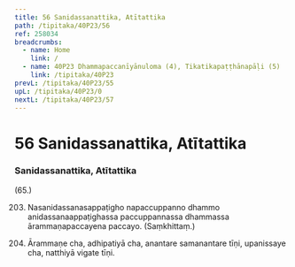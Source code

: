 ```yaml
---
title: 56 Sanidassanattika, Atītattika
path: /tipitaka/40P23/56
ref: 258034
breadcrumbs:
  - name: Home
    link: /
  - name: 40P23 Dhammapaccanīyānuloma (4), Tikatikapaṭṭhānapāḷi (5)
    link: /tipitaka/40P23
prevL: /tipitaka/40P23/55
upL: /tipitaka/40P23/0
nextL: /tipitaka/40P23/57
---
```


# 56 Sanidassanattika, Atītattika

### Sanidassanattika, Atītattika

(65.)

203. Nasanidassanasappaṭigho napaccuppanno dhammo anidassanaappaṭighassa paccuppannassa dhammassa ārammaṇapaccayena paccayo. (Saṃkhittaṃ.)

204. Ārammaṇe cha, adhipatiyā cha, anantare samanantare tīṇi, upanissaye cha, natthiyā vigate tīṇi.


